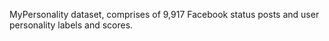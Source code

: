 MyPersonality dataset, comprises of 9,917 Facebook status posts and user personality labels and scores.

